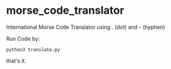 # morse_code_translator
International Morse Code Translator using . (dot) and - (hyphen)


Run Code by:

`python3 translate.py`

that's it.